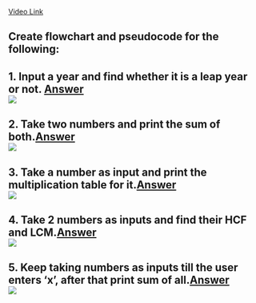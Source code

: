 [Video Link](https://youtu.be/lhELGQAV4gg)

## Create flowchart and pseudocode for the following:

## **1. Input a year and find whether it is a leap year or not.** [Answer](https://cloud.smartdraw.com/share.aspx/?pubDocShare=5A781E474482113CC33C41361849F7A6046)<div id="5A781E474482113CC33C41361849F7A6046_96118"><div id="5A781E474482113CC33C41361849F7A6046_96118_robot"><a href="https://cloud.smartdraw.com/share.aspx/?pubDocShare=5A781E474482113CC33C41361849F7A6046" target="_blank"><img src="https://cloud.smartdraw.com/cloudstorage/5A781E474482113CC33C41361849F7A6046/preview2.png"></a></div></div>
## **2. Take two numbers and print the sum of both.**[Answer](https://cloud.smartdraw.com/share.aspx/?pubDocShare=721B826A9725E7E52B2C83062330A93BA25)<div id="361AB164F7124D637D58229865FE6D205C9_65517"><div id="361AB164F7124D637D58229865FE6D205C9_65517_robot"><a href="https://cloud.smartdraw.com/share.aspx/?pubDocShare=361AB164F7124D637D58229865FE6D205C9" target="_blank"><img src="https://cloud.smartdraw.com/cloudstorage/361AB164F7124D637D58229865FE6D205C9/preview2.png"></a></div></div>
## **3. Take a number as input and print the multiplication table for it.**[Answer](https://cloud.smartdraw.com/share.aspx/?pubDocShare=115539ACC37764F906CF039AEA8B44120FA)<div id="115539ACC37764F906CF039AEA8B44120FA_4841"><div id="115539ACC37764F906CF039AEA8B44120FA_4841_robot"><a href="https://cloud.smartdraw.com/share.aspx/?pubDocShare=115539ACC37764F906CF039AEA8B44120FA" target="_blank"><img src="https://cloud.smartdraw.com/cloudstorage/115539ACC37764F906CF039AEA8B44120FA/preview2.png"></a></div></div>
## **4. Take 2 numbers as inputs and find their HCF and LCM.**[Answer](https://cloud.smartdraw.com/share.aspx/?pubDocShare=D40B0217D399E01EAEE4C9BE1F862A7ADCE)<div id="D40B0217D399E01EAEE4C9BE1F862A7ADCE_78658"><div id="D40B0217D399E01EAEE4C9BE1F862A7ADCE_78658_robot"><a href="https://cloud.smartdraw.com/share.aspx/?pubDocShare=D40B0217D399E01EAEE4C9BE1F862A7ADCE" target="_blank"><img src="https://cloud.smartdraw.com/cloudstorage/D40B0217D399E01EAEE4C9BE1F862A7ADCE/preview2.png"></a></div></div>
## **5. Keep taking numbers as inputs till the user enters ‘x’, after that print sum of all.**[Answer](https://user-images.githubusercontent.com/93924433/184545505-c9fedaca-6396-4600-a256-8c03e6b40d49.png)<div id="227EDB90909B85B81CA447B6BB8FA8E2956_9045"><div id="227EDB90909B85B81CA447B6BB8FA8E2956_9045_robot"><a href="https://cloud.smartdraw.com/share.aspx/?pubDocShare=227EDB90909B85B81CA447B6BB8FA8E2956" target="_blank"><img src="https://cloud.smartdraw.com/cloudstorage/227EDB90909B85B81CA447B6BB8FA8E2956/preview2.png"></a></div></div>

